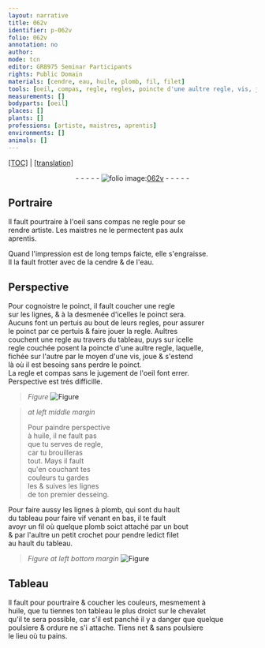 ```yaml
---
layout: narrative
title: 062v
identifier: p-062v
folio: 062v
annotation: no
author:
mode: tcn
editor: GR8975 Seminar Participants
rights: Public Domain
materials: [cendre, eau, huile, plomb, fil, filet]
tools: [oeil, compas, regle, regles, poincte d'une aultre regle, vis, jugement de l'oeil, lignes à plomb, fil, crochet, filet, chevalet]
measurements: []
bodyparts: [oeil]
places: []
plants: []
professions: [artiste, maistres, aprentis]
environments: []
animals: []
---
```


<p><a href="{{ site.baseurl }}/normalized/">[TOC]</a> | <a href="{{ site.baseurl }}/texts/p-062v_tl/" target="_blank">[translation]</a></p><div class="folio" align="center">- - - - - <a href="http://gallica.bnf.fr/ark:/12148/btv1b9059316c/f130.item" target="_blank"><img src="https://cu-mkp.github.io/2017-workshop-edition/assets/photo-icon.png" alt="folio image: " style="display:inline-block; margin-bottom:-3px;"/>062v</a> - - - - - </div>  
  

## Portraire

 
Il fault pourtraire à l'<span class="tl"><span class="bp">oeil</span></span> sans <span class="tl">compas</span> ne <span class="tl">regle</span> pour se<br/> rendre <span class="pro">artiste</span>. Les <span class="pro">maistres</span> ne le permectent pas aulx<br/> <span class="pro">aprentis</span>.
 
Quand l'impression est de <span class="tmp">long temps</span> faicte, elle s'engraisse.<br/> Il la fault frotter avec de la <span class="m">cendre</span> & de l'<span class="m">eau</span>.
 
 
  

## Perspective

 
Pour cognoistre le poinct, il fault coucher une <span class="tl">regle</span><br/> sur les lignes, & à la desmenée d'icelles le poinct sera.<br/> Aucuns font un pertuis au bout de leurs <span class="tl">regles</span>, pour assurer<br/> le poinct par ce pertuis & faire jouer la <span class="tl">regle</span>. Aultres<br/> couchent une <span class="tl">regle</span> au travers du tableau, puys sur icelle<br/> <span class="tl">regle</span> couchée posent la <span class="tl">poincte d'une aultre regle</span>, laquelle,<br/> fichée sur l'autre par le moyen d'une <span class="tl">vis</span>, joue & s'estend<br/> là où il est besoing sans perdre le poinct.<br/> La <span class="tl">regle</span> et <span class="tl">compas</span> sans le <span class="tl">jugem<span class="exp">ent</span> de l'<span class="bp">oeil</span></span> font errer. <br/> Perspective est trés difficille. 
> *Figure*
> <a href="https://drive.google.com/open?id=0B9-oNrvWdlO5ZkRNOG9hZmpMT2M" target="_blank"><img src="https://cu-mkp.github.io/GR8975-edition/assets/photo-icon.png" alt="Figure" style="display:inline-block; margin-bottom:-3px;"/></a>

 
> *at left middle margin*
> 
> 
>   Pour paindre perspective<br/> à <span class="m">huile</span>, il ne fault pas<br/> que tu serves de <span class="tl">regle</span>,<br/> car tu brouilleras<br/> tout. Mays il fault<br/> qu'en couchant tes<br/> couleurs tu gardes<br/> <span class="del">les</span> & suives les lignes<br/> de ton premier desseing.
 
Pour faire aussy les <span class="tl">lignes à <span class="m">plomb</span></span>, qui sont du hault<br/> du tableau <span class="del">pour faire</span> <span class="del">vif</span> venant en bas, il te fault<br/> avoyr un <span class="tl"><span class="m">fil</span></span> où quelque <span class="m">plomb</span> soict attaché par un bout<br/> & par l'aultre un petit <span class="tl">crochet</span> pour pendre ledict <span class="tl"><span class="m">filet</span></span><br/> au hault du tableau. 
> *Figure*
> *at left bottom margin*
> <a href="https://drive.google.com/open?id=0B9-oNrvWdlO5X0hKa0FueWdjMFk" target="_blank"><img src="https://cu-mkp.github.io/GR8975-edition/assets/photo-icon.png" alt="Figure" style="display:inline-block; margin-bottom:-3px;"/></a>
 
 
 
  

## Tableau

 
Il fault pour pourtraire & coucher les couleurs, mesmem<span class="exp">ent</span> à<br/> <span class="m">huile</span>, que tu tiennes ton tableau le plus droict sur le <span class="tl">chevalet</span><br/> qu'il te sera possible, car s'il est panché il y a danger que quelque<br/> poulsiere & ordure ne s'i attache. Tiens net & sans poulsiere<br/> le lieu où tu pains.
 
